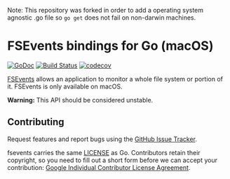 Note: This repository was forked in order to add a operating system agnostic .go file so `go get` does not fail on non-darwin machines.

# FSEvents bindings for Go (macOS)

[![GoDoc](https://godoc.org/github.com/fsnotify/fsevents?status.svg)](https://godoc.org/github.com/fsnotify/fsevents) [![Build Status](https://travis-ci.org/fsnotify/fsevents.svg?branch=master)](https://travis-ci.org/fsnotify/fsevents) [![codecov](https://codecov.io/gh/fsnotify/fsevents/branch/master/graph/badge.svg)](https://codecov.io/gh/fsnotify/fsevents)

[FSEvents](https://developer.apple.com/library/mac/documentation/Darwin/Reference/FSEvents_Ref/) allows an application to monitor a whole file system or portion of it. FSEvents is only available on macOS.

**Warning:** This API should be considered unstable.

## Contributing

Request features and report bugs using the [GitHub Issue Tracker](https://github.com/fsnotify/fsevents/issues).

fsevents carries the same [LICENSE](https://github.com/fsnotify/fsevents/blob/master/LICENSE) as Go. Contributors retain their copyright, so you need to fill out a short form before we can accept your contribution: [Google Individual Contributor License Agreement](https://developers.google.com/open-source/cla/individual).
